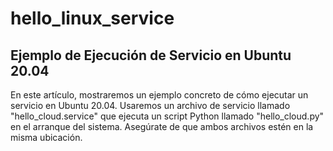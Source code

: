 # hello_linux_service 
## Ejemplo de Ejecución de Servicio en Ubuntu 20.04

En este artículo, mostraremos un ejemplo concreto de cómo ejecutar un servicio en Ubuntu 20.04. Usaremos un archivo de servicio llamado "hello_cloud.service" que ejecuta un script Python llamado "hello_cloud.py" en el arranque del sistema. Asegúrate de que ambos archivos estén en la misma ubicación.
